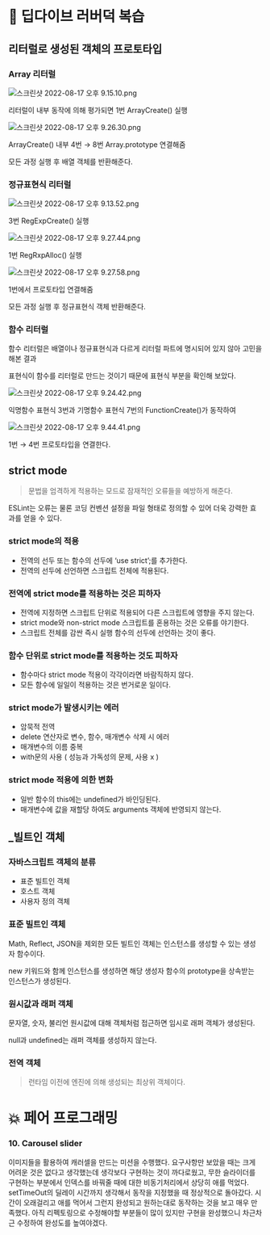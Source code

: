 # 📖 딥다이브 러버덕 복습

## 리터럴로 생성된 객체의 프로토타입

### Array 리터럴

![스크린샷 2022-08-17 오후 9.15.10.png](https://s3-us-west-2.amazonaws.com/secure.notion-static.com/9766173b-98b8-43b6-b6da-fef0c2e3ab02/%E1%84%89%E1%85%B3%E1%84%8F%E1%85%B3%E1%84%85%E1%85%B5%E1%86%AB%E1%84%89%E1%85%A3%E1%86%BA_2022-08-17_%E1%84%8B%E1%85%A9%E1%84%92%E1%85%AE_9.15.10.png)

리터럴이 내부 동작에 의해 평가되면 1번 ArrayCreate() 실행

![스크린샷 2022-08-17 오후 9.26.30.png](https://s3-us-west-2.amazonaws.com/secure.notion-static.com/2e657c0f-fa33-4ffe-a793-fe5199dc6653/%E1%84%89%E1%85%B3%E1%84%8F%E1%85%B3%E1%84%85%E1%85%B5%E1%86%AB%E1%84%89%E1%85%A3%E1%86%BA_2022-08-17_%E1%84%8B%E1%85%A9%E1%84%92%E1%85%AE_9.26.30.png)

ArrayCreate() 내부 4번 → 8번 Array.prototype 연결해줌

모든 과정 실행 후 배열 객체를 반환해준다.

### 정규표현식 리터럴

![스크린샷 2022-08-17 오후 9.13.52.png](https://s3-us-west-2.amazonaws.com/secure.notion-static.com/61c50ed4-2c99-4831-96dc-46dd0f88d5ee/%E1%84%89%E1%85%B3%E1%84%8F%E1%85%B3%E1%84%85%E1%85%B5%E1%86%AB%E1%84%89%E1%85%A3%E1%86%BA_2022-08-17_%E1%84%8B%E1%85%A9%E1%84%92%E1%85%AE_9.13.52.png)

3번 RegExpCreate() 실행

![스크린샷 2022-08-17 오후 9.27.44.png](https://s3-us-west-2.amazonaws.com/secure.notion-static.com/c3b41afd-c44c-48f7-a882-4176ae142087/%E1%84%89%E1%85%B3%E1%84%8F%E1%85%B3%E1%84%85%E1%85%B5%E1%86%AB%E1%84%89%E1%85%A3%E1%86%BA_2022-08-17_%E1%84%8B%E1%85%A9%E1%84%92%E1%85%AE_9.27.44.png)

1번 RegRxpAlloc() 실행

![스크린샷 2022-08-17 오후 9.27.58.png](https://s3-us-west-2.amazonaws.com/secure.notion-static.com/03f349a4-7610-4cdd-9851-9a48e672c857/%E1%84%89%E1%85%B3%E1%84%8F%E1%85%B3%E1%84%85%E1%85%B5%E1%86%AB%E1%84%89%E1%85%A3%E1%86%BA_2022-08-17_%E1%84%8B%E1%85%A9%E1%84%92%E1%85%AE_9.27.58.png)

1번에서 프로토타입 연결해줌

모든 과정 실행 후 정규표현식 객체 반환해준다.

### 함수 리터럴

함수 리터럴은 배열이나 정규표현식과 다르게 리터럴 파트에 명시되어 있지 않아 고민을 해본 결과

표현식이 함수를 리터럴로 만드는 것이기 때문에 표현식 부분을 확인해 보았다.

![스크린샷 2022-08-17 오후 9.24.42.png](https://s3-us-west-2.amazonaws.com/secure.notion-static.com/e8806301-817e-4ef0-acb7-1c6525b36ae4/%E1%84%89%E1%85%B3%E1%84%8F%E1%85%B3%E1%84%85%E1%85%B5%E1%86%AB%E1%84%89%E1%85%A3%E1%86%BA_2022-08-17_%E1%84%8B%E1%85%A9%E1%84%92%E1%85%AE_9.24.42.png)

익명함수 표현식 3번과 기명함수 표현식 7번의 FunctionCreate()가 동작하여

![스크린샷 2022-08-17 오후 9.44.41.png](https://s3-us-west-2.amazonaws.com/secure.notion-static.com/27e48ff6-3f9c-43d8-b21c-a40e5bb20183/%E1%84%89%E1%85%B3%E1%84%8F%E1%85%B3%E1%84%85%E1%85%B5%E1%86%AB%E1%84%89%E1%85%A3%E1%86%BA_2022-08-17_%E1%84%8B%E1%85%A9%E1%84%92%E1%85%AE_9.44.41.png)

1번 → 4번 프로토타입을 연결한다.

## strict mode

> 문법을 엄격하게 적용하는 모드로 잠재적인 오류들을 예방하게 해준다.

ESLint는 오류는 물론 코딩 컨벤션 설정을 파일 형태로 정의할 수 있어 더욱 강력한 효과를 얻을 수 있다.

### strict mode의 적용

- 전역의 선두 또는 함수의 선두에 ‘use strict’;를 추가한다.
- 전역의 선두에 선언하면 스크립트 전체에 적용된다.

### 전역에 strict mode를 적용하는 것은 피하자

- 전역에 지정하면 스크립트 단위로 적용되어 다른 스크립트에 영향을 주지 않는다.
- strict mode와 non-strict mode 스크립트를 혼용하는 것은 오류를 야기한다.
- 스크립트 전체를 감싼 즉시 실행 함수의 선두에 선언하는 것이 좋다.

### 함수 단위로 strict mode를 적용하는 것도 피하자

- 함수마다 strict mode 적용이 각각이라면 바람직하지 않다.
- 모든 함수에 일일이 적용하는 것은 번거로운 일이다.

### strict mode가 발생시키는 에러

- 암묵적 전역
- delete 연산자로 변수, 함수, 매개변수 삭제 시 에러
- 매개변수의 이름 중복
- with문의 사용 ( 성능과 가독성의 문제, 사용 x )

### strict mode 적용에 의한 변화

- 일반 함수의 this에는 undefined가 바인딩된다.
- 매개변수에 값을 재할당 하여도 arguments 객체에 반영되지 않는다.

## \_빌트인 객체

### 자바스크립트 객체의 분류

- 표준 빌트인 객체
- 호스트 객체
- 사용자 정의 객체

### 표준 빌트인 객체

Math, Reflect, JSON을 제외한 모든 빌트인 객체는 인스턴스를 생성할 수 있는 생성자 함수이다.

new 키워드와 함께 인스턴스를 생성하면 해당 생성자 함수의 prototype을 상속받는 인스턴스가 생성된다.

### 원시값과 래퍼 객체

문자열, 숫자, 불리언 원시값에 대해 객체처럼 접근하면 임시로 래퍼 객체가 생성된다.

null과 undefined는 래퍼 객체를 생성하지 않는다.

### 전역 객체

> 런타임 이전에 엔진에 의해 생성되는 최상위 객체이다.

# 💥 페어 프로그래밍

### 10. Carousel **slider**

이미지들을 활용하여 캐러셀을 만드는 미션을 수행했다. 요구사항만 보았을 때는 크게 어려운 것은 없다고 생각했는데 생각보다 구현하는 것이 까다로웠고, 무한 슬라이더를 구현하는 부분에서 인덱스를 바꿔줄 때에 대한 비동기처리에서 상당히 애를 먹었다. setTimeOut의 딜레이 시간까지 생각해서 동작을 지정했을 때 정상적으로 돌아갔다. 시간이 오래걸리고 애를 먹어서 그런지 완성되고 원하는대로 동작하는 것을 보고 매우 만족했다. 아직 리펙토링으로 수정해야할 부분들이 많이 있지만 구현을 완성했으니 차근차근 수정하여 완성도를 높여야겠다.
